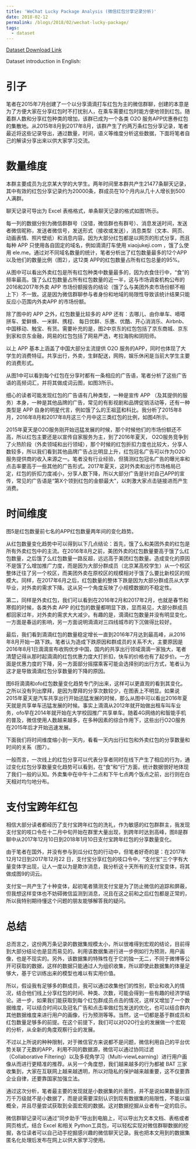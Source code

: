 ```yaml
---
title: 'WeChat Lucky Package Analysis (微信红包分享记录分析)'
date: 2018-02-12
permalink: /blogs/2018/02/wechat-lucky-package/
tags:
  - dataset
---
```


[Dataset Download Link](http://ytongdou.com/files/WechatLog.zip)

Dataset introduction in English:

引子
======
笔者在2015年7月创建了一个以分享滴滴打车红包为主的微信群聊，创建的本意是为了方便大家在分享红包时不打扰别人，在乘车需要红包时能方便地领到红包。随着群人数和分享红包种类的增加，该群已成为一个各类 O2O 服务APP优惠券红包的集散地。从2015年8月到2017年8月，该群产生了约两万条红包分享记录，笔者最近将这些记录导出，通过数量，时间，语义等维度分析这些数据，下面将笔者自己的解读分享出来以供大家学习交流。

数量维度
======
本群主要成员为北京某大学的大学生。两年时间里本群共产生21477条聊天记录，其中有效的红包分享记录约为20000条，群成员在10个月内从几十人增长到500人满群。

聊天记录可导出为 Excel 表格格式，单条聊天记录的格式如图1所示。

每一列的数据分别为微信群群号（没错，微信群也有群号）、消息发送时间，发送者微信昵称，发送者微信号，发送形式（接收或发送），消息类型（文本、网页、动画表情、照片壁纸）和消息内容。因为大部分红包都是以网页的形式分享，而且每种 APP 只使用各自固定的域名，例如滴滴打车使用 xiaojukeji.com ，饿了么使用 ele.me。通过对不同域名数量的统计，笔者分析出了红包数量最多的12个APP 以及他们的数量比例（图2），这12类 APP的红包数量占所有红包总量的95%。

从图中可以看出外卖红包是所有红包种类中数量最多的，因为衣食住行中，“食”的频率最高。饿了么红包数量占所有红包数量的近一半，这与市场调查机构公布的2016和2017年外卖 APP 市场份额报告的结论（饿了么与美团外卖市场份额不相上下）不一致。这是因为微信群聊参与者身份和地域的局限性导致该统计结果只能反应小范围内外卖APP 的市场份额。

除了图中的 APP 之外，红包数量比较多的 APP 还有：去哪儿、由你单车、嘀嗒拼车、爱鲜蜂、一米鲜、携程、 每日优鲜、乐惠、优酷、开心消消乐、Airbnb、中国移动、触宝、有货。需要补充的是，图2中京东的红包包括了京东商城、京东到家和京东金融，网易的红包包括了网易严选，考拉海购和阴阳师。

以上 APP 基本上涵盖了中国大部分主流提供 O2O 服务的APP，同时也体现了大学生的消费特征。共享出行，外卖，生鲜配送，网购，娱乐休闲是当前大学生主要的消费形式。

从图1中可以看到每个红包在分享时都有一条相应的广告语，笔者分析了这些广告语的高频词汇，并将其做成词云图，如图3所示。

细心的读者可能发现红包的广告语有几种类型，一种是宣传 APP （及其提供的服务）本身，一种是其他品牌的广告，常见的有影视剧和品牌促销活动等，还有一种类型是 APP 自身的明星代言，例如饿了么的王祖蓝和科比。我分析了2015年8月，2016年8月和2017年8月这三个月中这三类红包的比例，如图4所示。

2015年夏天是O2O服务刚开始迅猛发展的时候，那个时候他们的市场份额还不高，所以红包主要还是以宣传自家服务为主，到了2016年夏天， O2O服务竞争到了火热阶段（外卖领域和出行领域），那个时候的红包折扣力度也比较大，分享人数较多，所以我们看到其他品牌广告占比明显上升，红包冠名广告可以作为O2O服务提供商的收入来源之一。笔者没有行业经验，但猜测红包冠名广告的曝光率和点击率要高于一些其他的广告形式。2017年夏天，这时外卖和出行市场格局已定，红包的折扣力度减小，分享人数下降，所以大部分广告是针对自己APP的宣传，常见的广告语是“第X个领到红包的金额最大”，以刺激大家点击链接进而产生消费。

时间维度
======
图5是红包数量前七名的APP红包数量两年间的变化趋势。

从红包数量变化趋势中可以得到以下几点结论：首先，饿了么和美团外卖的红包是所有外卖红包中的主流。在2016年8月之前，美团外卖的红包数量要高于饿了么红包数量，之后饿了么红包数量一路反超，远远高于美团红包数量。造成变化的原因不是饿了么增加推广力度，而是因为大部分群成员（北京某高校学生）从一个校区整体迁往了另一个校区，而美团外卖在原校区的规模相对于饿了么要比新校区的规模大。同样，在2017年6月之后，红包数量的整体下跌是因为大部分群成员从大学毕业，对外卖的需求下降。这从另一个角度反映了小规模数据的不稳定性。

第二，同样是外卖红包，我们可以看到在2016年2月和2017年2月，也就是春节和寒假的时候，各类外卖 APP 的红包的数量都明显下跌，显而易见，大部分群成员都回家过年，对外卖的需求大大减少。有趣的是，滴滴红包数量并没有明显变化，一方面是春运的影响，另一方面说明滴滴对三四线城市的下沉做得比较好。

最后，我们看到滴滴红包的数量稳定增长一直到2016年7月达到最高峰，从2016年8月开始一路下跌。笔者认为造成下跌原因和群成员的关系不大，主要原因是2016年8月1日滴滴宣布收购优步中国，国内的共享出行领域滴滴一家独大，笔者清楚记得从那时起滴滴的红包优惠力度大打折扣，快车的价格也有了起步价。一方面是优惠力度的下降，另一方面部分摇摆乘客可能会选择别的出行方式，笔者认为这才是导致滴滴红包分享数量的下降的原因。

图6将滴滴和ofo红包数量变化趋势专门列出来，这样可以更直观的看到其变化。之所以没有列出摩拜，是因为摩拜的分享次数较少，在图表上不明显。如果说2015年夏天是汽车共享出行开始迅猛发展的时候，那么从图中可以看出2016年夏天就是共享单车迅猛发展的时候。事实上滴滴从2012年就开始做出租车叫车业务，ofo早在2014年就开始在大学校园推广共享单车。随着4G网络的和智能手机的普及，微信使用人数越来越多，在多种因素的综合作用下，这些出行O2O服务在2015年后才开始迅速发展。

下面我们将时间维度缩小到一天内，看看一天内出行红包和外卖红包的分享数量和时间的关系（图7）。

一般而言，一次线上的红包分享可以代表分享者同时在线下产生了相应的行为，通过变化红包分享数量变化趋势可以看到，在“食”和“行”方面，统计数据很好地体现了我们一般的认知。外卖集中在中午十二点和下午七点两个饭点之前，出行则在白天相对均匀地分布。

支付宝跨年红包
======
相信大部分读者都经历了支付宝跨年红包的洗礼，作为敏感的红包群群主，我发现支付宝的吱口令在十二月中旬开始在群里大量出现，到跨年时达到高峰，图8是群聊中从2017年12月10日到2018年1月10日支付宝跨年红包的分享数量变化。

由于笔者在国外，并没有参与到瓜分红包的行动中，但笔者好奇的是：在2017年12月12日到2017年12月22 日，支付宝分享红包的吱口令中，“支付宝”三个字有大量变体字出现，让人一度以为是欺诈消息，我分析这十天所有的支付宝变体，将其做成图9的词云。

支付宝一共产生了十种变体，起初笔者猜测支付宝是为了防止微信的追踪和屏蔽，但我想这样变体也不妨碍微信监测到消息，况且在这之前和之后红包都是正常的，所以我特别期待懂这个问题的朋友能够解答我的疑问。

总结
======
总而言之，这份两万条记录的数据集规模太小，所以很难得到宏观的结论，目前得到大部分结论也是显而易见的。利用该数据集进行进一步例如行为预测，用户画像，也是不现实的。另外，该数据集的特殊性在于它的独一无二，不同于微博等公开可获取的数据，这样的数据只能通过人为组织收集，所以即使此数据集的体量足够大，基于它训练出来的模型也难以有实用价值。

所以，假设我有足够多的群成员，我可以通过收集他们的性别，职业和收入的情况，结合他们线上分享红包的时间、种类、次数，可能会得到一些有趣的经济学结论。进一步，如果我们能获取到每个红包群成员点击的情况，这样又增加了一个数据维度，可以结合时间以及冠名广告和点击率做红包发送的优化，也可以结合群内其他数据维度来进行用户的画像，行为预测等等。当然，这一切都是基于群成员和红包数量足够多的前提。在这个前提下，我们可以对O2O行业的发展做一个宏观的分析，从全新的角度观察行业的发展。

不过以上所说的种种限制，对于微信官方来说都不是问题，微信利用自己的平台优势关联了无数的APP，利用不同的数据源，微信可以通过协同过滤（Collaborative Filtering）以及多视角学习（Multi-viewLearning）进行用户画像从而进行更精准的推荐。从另一个角度想，我们越来越多的行为都被 BAT 三家收集到，大家在互联网上越来越透明，所以对隐私的保护越来越重要，这不仅要靠企业自律，还要靠国家加强立法。

通过这次分析，笔者最主要的发现就是小数据集的片面性，并不是说如果数量到百万千万级就不是小数据了，而是说需要深刻认识到现有数据集的局限性，不能以偏概全，并且尽量尝试获取到全面宏观的数据。这对数据挖掘从业者有一定的启示。

微信群聊记录可以通过“同步助手”导出到电脑上，可以导出为文本文档、表格或者网页格式，结合 Excel 和相关 Python工具包，可以轻松实现对微信群聊数据的挖掘，各位读者可以自己动手挖掘感兴趣的微信聊天记录。我也把本文用到的数据集匿名化处理后发布在网上以供大家学习使用。